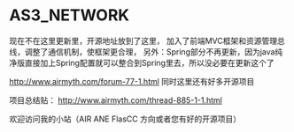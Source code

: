 # AS3_NETWORK

现在不在这里更新里，开源地址放到了这里，
加入了前端MVC框架和资源管理总线，调整了通信机制，使框架更合理，
另外：Spring部分不再更新，因为java纯净版直接加上Spring配置就可以整合到Spring里去，所以没必要在更新这个了

http://www.airmyth.com/forum-77-1.html
同时这里还有好多开源项目



项目总结贴：
http://www.airmyth.com/thread-885-1-1.html


欢迎访问我的小站（AIR  ANE  FlasCC 方向或者您有好的开源项目）

